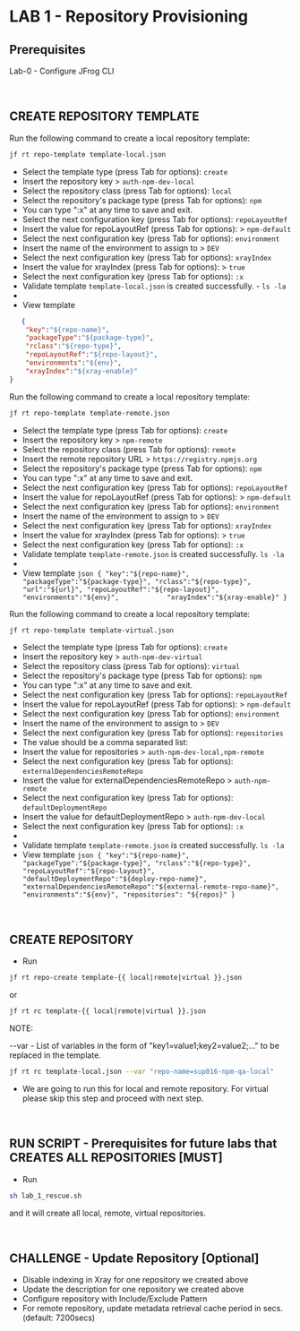 # LAB 1 - Repository Provisioning

## Prerequisites
Lab-0 - Configure JFrog CLI

<br />


## CREATE REPOSITORY TEMPLATE
Run the following command to create a local repository template:
```bash
jf rt repo-template template-local.json
```
  - Select the template type (press Tab for options): `create`
  - Insert the repository key > `auth-npm-dev-local`
  - Select the repository class (press Tab for options): `local`
  - Select the repository's package type (press Tab for options): `npm`
  - You can type ":x" at any time to save and exit.
  - Select the next configuration key (press Tab for options): `repoLayoutRef`
  - Insert the value for repoLayoutRef (press Tab for options): > `npm-default`
  - Select the next configuration key (press Tab for options): `environment`
  - Insert the name of the environment to assign to > `DEV`
  - Select the next configuration key (press Tab for options): `xrayIndex`
  - Insert the value for xrayIndex (press Tab for options): > `true`
  - Select the next configuration key (press Tab for options): `:x`
  - Validate template `template-local.json` is created successfully. - ``ls -la``
- 
- View template
 ```json
    {
     "key":"${repo-name}",                
     "packageType":"${package-type}",     
     "rclass":"${repo-type}",             
     "repoLayoutRef":"${repo-layout}",    
     "environments":"${env}",             
     "xrayIndex":"${xray-enable}"         
}
```

Run the following command to create a local repository template:
```bash
jf rt repo-template template-remote.json
```
  - Select the template type (press Tab for options): `create`
  - Insert the repository key > `npm-remote`
  - Select the repository class (press Tab for options): `remote`
  - Insert the remote repository URL > `https://registry.npmjs.org`
  - Select the repository's package type (press Tab for options): `npm`
  - You can type ":x" at any time to save and exit.
  - Select the next configuration key (press Tab for options): `repoLayoutRef`
  - Insert the value for repoLayoutRef (press Tab for options): > `npm-default`
  - Select the next configuration key (press Tab for options): `environment`
  - Insert the name of the environment to assign to > `DEV`
  - Select the next configuration key (press Tab for options): `xrayIndex`
  - Insert the value for xrayIndex (press Tab for options): > `true`
  - Select the next configuration key (press Tab for options): `:x`
  - Validate template `template-remote.json` is created successfully. ``ls -la``
- 
- View template
          ```json
          {
            "key":"${repo-name}",
            "packageType":"${package-type}",
            "rclass":"${repo-type}",
            "url":"${url}",
            "repoLayoutRef":"${repo-layout}",
            "environments":"${env}",           
            "xrayIndex":"${xray-enable}"
          }
          ```

Run the following command to create a local repository template:
```bash
jf rt repo-template template-virtual.json
```        
  - Select the template type (press Tab for options): `create`
  - Insert the repository key > `auth-npm-dev-virtual`
  - Select the repository class (press Tab for options): `virtual`
  - Select the repository's package type (press Tab for options): `npm`
  - You can type ":x" at any time to save and exit.
  - Select the next configuration key (press Tab for options): `repoLayoutRef`
  - Insert the value for repoLayoutRef (press Tab for options): > `npm-default`
  - Select the next configuration key (press Tab for options): `environment`
  - Insert the name of the environment to assign to > `DEV`
  - Select the next configuration key (press Tab for options): `repositories`
  - The value should be a comma separated list:
  - Insert the value for repositories > `auth-npm-dev-local,npm-remote`
  - Select the next configuration key (press Tab for options): `externalDependenciesRemoteRepo`
  - Insert the value for externalDependenciesRemoteRepo > `auth-npm-remote`
  - Select the next configuration key (press Tab for options): `defaultDeploymentRepo`
  - Insert the value for defaultDeploymentRepo > `auth-npm-dev-local`
  - Select the next configuration key (press Tab for options): `:x`
- 
- Validate template `template-remote.json` is created successfully. ``ls -la``
- View template
          ```json
          {
            "key":"${repo-name}",
            "packageType":"${package-type}",
            "rclass":"${repo-type}",
            "repoLayoutRef":"${repo-layout}",
            "defaultDeploymentRepo":"${deploy-repo-name}",
            "externalDependenciesRemoteRepo":"${external-remote-repo-name}",
            "environments":"${env}",
            "repositories": "${repos}"
          }
          ```

<br />

## CREATE REPOSITORY
- Run
```bash
jf rt repo-create template-{{ local|remote|virtual }}.json
```
  or
  
```bash
jf rt rc template-{{ local|remote|virtual }}.json
```

NOTE: 

--var - List of variables in the form of "key1=value1;key2=value2;..." to be replaced in the template.

```bash
jf rt rc template-local.json --var "repo-name=sup016-npm-qa-local"
```

- We are going to run this for local and remote repository. For virtual please skip this step and proceed with next step.

<br />


## RUN SCRIPT - Prerequisites for future labs that CREATES ALL REPOSITORIES [MUST]
- Run
```bash
sh lab_1_rescue.sh
 ``` 
and it will create all local, remote, virtual repositories.

<br />

## CHALLENGE - Update Repository [Optional]
- Disable indexing in Xray for one repository we created above
- Update the description for one repository we created above
- Configure repository with Include/Exclude Pattern
- For remote repository, update metadata retrieval cache period in secs. (default: 7200secs)

